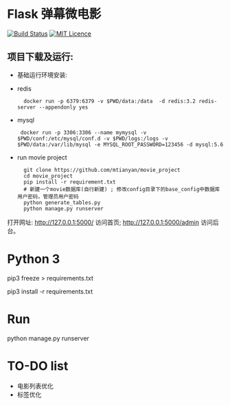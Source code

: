 # Flask 弹幕微电影

[![Build Status](https://travis-ci.org/mtianyan/hexoBlog-Github.svg?branch=master)](https://travis-ci.org/mtianyan/hexoBlog-Github)
[![MIT Licence](https://badges.frapsoft.com/os/mit/mit.svg?v=103)](https://opensource.org/licenses/mit-license.php)


## 项目下载及运行:

- 基础运行环境安装:


- redis 
  ```
    docker run -p 6379:6379 -v $PWD/data:/data  -d redis:3.2 redis-server --appendonly yes   
  ```
- mysql

  ```aidl
   docker run -p 3306:3306 --name mymysql -v $PWD/conf:/etc/mysql/conf.d -v $PWD/logs:/logs -v $PWD/data:/var/lib/mysql -e MYSQL_ROOT_PASSWORD=123456 -d mysql:5.6
  ```

- run movie project 

  ```
    git clone https://github.com/mtianyan/movie_project
    cd movie_project
    pip install -r requirement.txt
    # 新建一个movie数据库(自行新建) ; 修改config目录下的base_config中数据库用户密码，管理员用户密码
    python generate_tables.py
    python manage.py runserver
  ```

打开网址: http://127.0.0.1:5000/ 访问首页; http://127.0.0.1:5000/admin 访问后台。



# Python 3

pip3 freeze > requirements.txt 

pip3 install -r requirements.txt 

# Run
python manage.py runserver
# TO-DO list

* 电影列表优化　
* 标签优化


